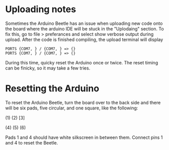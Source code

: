 # Uploading notes
Sometimes the Arduino Beetle has an issue when uploading new code onto the board where the arduino IDE will be stuck in the "Uplodaing" section.
To fix this, go to file > preferances and select show verbose output during upload.
After the code is finished compiling, the upload terminal will display 
```
PORTS {COM7, } / {COM7, } => {}
PORTS {COM7, } / {COM7, } => {}
```
During this time, quicky reset the Arduino once or twice.
The reset timing can be finicky, so it may take a few tries.

# Resetting the Arduino
To reset the Arduino Beetle, turn the board over to the back side and there will be six pads, five circular, and one square, like the following:

(1)   (2)   [3]

(4)   (5)   (6)

Pads 1 and 4 should have white silkscreen in between them. Connect pins 1 and 4 to reset the Beetle.
